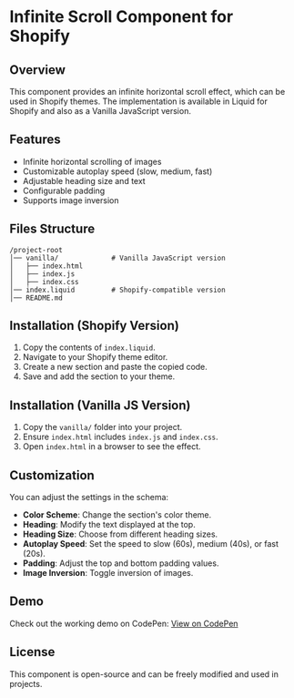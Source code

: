 # Infinite Scroll Component for Shopify

## Overview
This component provides an infinite horizontal scroll effect, which can be used in Shopify themes. The implementation is available in Liquid for Shopify and also as a Vanilla JavaScript version.

## Features
- Infinite horizontal scrolling of images
- Customizable autoplay speed (slow, medium, fast)
- Adjustable heading size and text
- Configurable padding
- Supports image inversion

## Files Structure
```
/project-root
│── vanilla/             # Vanilla JavaScript version
│   ├── index.html
│   ├── index.js
│   ├── index.css
│── index.liquid         # Shopify-compatible version
│── README.md
```

## Installation (Shopify Version)
1. Copy the contents of `index.liquid`.
2. Navigate to your Shopify theme editor.
3. Create a new section and paste the copied code.
4. Save and add the section to your theme.

## Installation (Vanilla JS Version)
1. Copy the `vanilla/` folder into your project.
2. Ensure `index.html` includes `index.js` and `index.css`.
3. Open `index.html` in a browser to see the effect.

## Customization
You can adjust the settings in the schema:
- **Color Scheme**: Change the section's color theme.
- **Heading**: Modify the text displayed at the top.
- **Heading Size**: Choose from different heading sizes.
- **Autoplay Speed**: Set the speed to slow (60s), medium (40s), or fast (20s).
- **Padding**: Adjust the top and bottom padding values.
- **Image Inversion**: Toggle inversion of images.

## Demo
Check out the working demo on CodePen:
[View on CodePen](https://codepen.io/xrwniksu-the-encoder/pen/NPWvgBy)

## License
This component is open-source and can be freely modified and used in projects.

